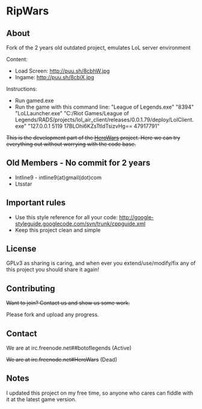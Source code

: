 RipWars
==================
About
------
Fork of the 2 years old outdated project, emulates LoL server environment

Content:
* Load Screen: http://puu.sh/8cbhW.jpg
* Ingame: http://puu.sh/8cbiX.jpg


Instructions:
* Run gamed.exe
* Run the game with this command line: "League of Legends.exe" "8394" "LoLLauncher.exe" "C:/Riot Games/League of Legends/RADS/projects/lol_air_client/releases/0.0.1.79/deploy/LolClient.exe" "127.0.0.1 5119 17BLOhi6KZsTtldTsizvHg== 47917791"

~~This is the development part of the [HeroWars](https://github.com/Intline9/HeroWars)  project. Here we can try everything out without worrying with the code base.~~

Old Members - No commit for 2 years
-------
* Intline9 - intline9(at)gmail(dot)com
* Ltsstar

Important rules
---------
* Use this style reference for all your code: http://google-styleguide.googlecode.com/svn/trunk/cppguide.xml
* Keep this project clean and simple

License
-------
GPLv3 as sharing is caring, and when ever you extend/use/modify/fix any of this project you should share it again!

Contributing
------------
~~Want to join? Contact us and show us some work.~~

Please fork and upload any progress.

Contact
-------
We are at irc.freenode.net##botoflegends (Active)

~~We are at irc.freenode.net#HeroWars~~ (Dead)

Notes
-------
I updated this project on my free time, so anyone who cares can fiddle with it at the latest game version.
